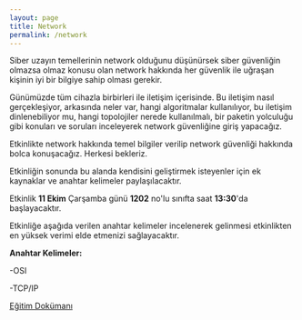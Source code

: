 ```yaml
---
layout: page
title: Network
permalink: /network
---
```


Siber uzayın temellerinin network olduğunu düşünürsek siber güvenliğin olmazsa olmaz konusu olan network hakkında her güvenlik ile uğraşan kişinin iyi bir bilgiye sahip olması gerekir. 

Günümüzde tüm cihazla birbirleri ile iletişim içerisinde. Bu iletişim nasıl gerçekleşiyor, arkasında neler var, hangi algoritmalar kullanılıyor, bu iletişim dinlenebiliyor mu, hangi topolojiler nerede kullanılmalı, bir paketin yolculuğu gibi konuları ve soruları inceleyerek network güvenliğine giriş yapacağız.

Etkinlikte network hakkında temel bilgiler verilip network güvenliği hakkında bolca konuşacağız. Herkesi bekleriz.

Etkinliğin sonunda bu alanda kendisini geliştirmek isteyenler için ek kaynaklar ve anahtar kelimeler paylaşılacaktır. 

Etkinlik <strong>11 Ekim</strong> Çarşamba günü <strong>1202</strong> no'lu sınıfta saat <strong>13:30</strong>'da başlayacaktır.

Etkinliğe aşağıda verilen anahtar kelimeler incelenerek gelinmesi etkinlikten en yüksek verimi elde etmenizi sağlayacaktır.

<strong>Anahtar Kelimeler:</strong>

-OSI

-TCP/IP


<a href="/notlar/Networking-101">Eğitim Dokümanı</a> 

